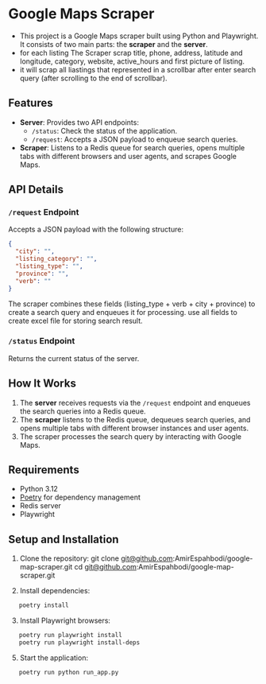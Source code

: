 # Google Maps Scraper

- This project is a Google Maps scraper built using Python and Playwright. It consists of two main parts: the **scraper** and the **server**.
- for each listing The Scraper scrap title, phone, address, latitude and longitude, category, website, active_hours and first picture of listing.
- it will scrap all liastings that represented in a scrollbar after enter search query (after scrolling to the end of scrollbar).


## Features

- **Server**: Provides two API endpoints:
  - `/status`: Check the status of the application.
  - `/request`: Accepts a JSON payload to enqueue search queries.
- **Scraper**: Listens to a Redis queue for search queries, opens multiple tabs with different browsers and user agents, and scrapes Google Maps.

## API Details

### `/request` Endpoint

Accepts a JSON payload with the following structure:

```json
{
  "city": "",
  "listing_category": "",
  "listing_type": "",
  "province": "",
  "verb": ""
}
```
The scraper combines these fields (listing_type + verb + city + province) to create a search query and enqueues it for processing. use all fields to create excel file for storing search result. 

### `/status` Endpoint
Returns the current status of the server.



## How It Works

1. The **server** receives requests via the `/request` endpoint and enqueues the search queries into a Redis queue.
2. The **scraper** listens to the Redis queue, dequeues search queries, and opens multiple tabs with different browser instances and user agents.
3. The scraper processes the search query by interacting with Google Maps.

## Requirements

- Python 3.12
- [Poetry](https://python-poetry.org/) for dependency management
- Redis server
- Playwright

## Setup and Installation

1. Clone the repository:
   git clone git@github.com:AmirEspahbodi/google-map-scraper.git
   cd git@github.com:AmirEspahbodi/google-map-scraper.git

2. Install dependencies:
  ```bash
     poetry install
  ```

3. Install Playwright browsers:
  ```bash
     poetry run playwright install
     poetry run playwright install-deps
  ```

5. Start the application:
  ```bash
     poetry run python run_app.py
  ```
   
